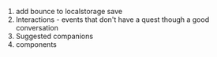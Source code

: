 1. add bounce to localstorage save
2. Interactions - events that don't have a quest though a good conversation
3. Suggested companions
4. components
